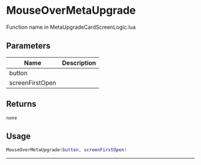 # MouseOverMetaUpgrade

Function name in MetaUpgradeCardScreenLogic.lua

## Parameters

| Name            | Description |
| --------------- | ----------- |
| button          |             |
| screenFirstOpen |             |

## Returns

`none`

## Usage

```lua
MouseOverMetaUpgrade(button, screenFirstOpen)
```

---
